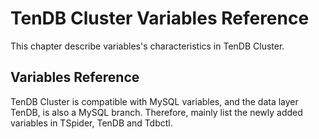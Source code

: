 # TenDB Cluster Variables Reference 
This chapter describe variables's characteristics in TenDB Cluster.

## Variables Reference 
TenDB Cluster is compatible with MySQL variables, and the data layer TenDB, is also a MySQL branch. Therefore, mainly list the newly added variables in TSpider, TenDB and Tdbctl.